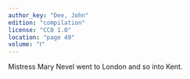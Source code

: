 ```yaml
---
author_key: "Dee, John"
edition: "compilation"
license: "CC0 1.0"
location: "page 49"
volume: "Ⅰ"
---
```

Mistress Mary Nevel went to London and so into Kent.
